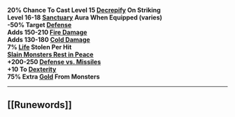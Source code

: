 **20% Chance To Cast Level 15 [Decrepify](https://diablo.fandom.com/wiki/Decrepify "Decrepify") On Striking  
Level 16-18 [Sanctuary](https://diablo.fandom.com/wiki/Sanctuary_(skill) "Sanctuary (skill)") Aura When Equipped (varies)  
-50% Target [Defense](https://diablo.fandom.com/wiki/Defense "Defense")  
Adds 150-210 [Fire Damage](https://diablo.fandom.com/wiki/Fire_Damage "Fire Damage")  
Adds 130-180 [Cold Damage](https://diablo.fandom.com/wiki/Cold_Damage "Cold Damage")  
7% [Life](https://diablo.fandom.com/wiki/Life "Life") Stolen Per Hit  
[Slain Monsters Rest in Peace](https://diablo.fandom.com/wiki/Slain_Monsters_Rest_in_Peace "Slain Monsters Rest in Peace")  
+200-250 [Defense vs. Missiles](https://diablo.fandom.com/wiki/Defense_vs._Missiles "Defense vs. Missiles")  
+10 To [Dexterity](https://diablo.fandom.com/wiki/Dexterity "Dexterity")  
75% Extra [Gold](https://diablo.fandom.com/wiki/Gold "Gold") From Monsters**

---
## [[Runewords]]